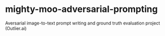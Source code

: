 # mighty-moo-adversarial-prompting
Aversarial image-to-text prompt writing and ground truth evaluation project (Outlier.ai)
